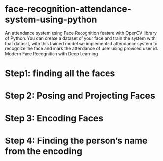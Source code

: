 # face-recognition-attendance-system-using-python
An attendance system using Face Recognition feature with OpenCV library of Python. You can create a dataset of your face and train the system with that dataset, with this trained model we implemented attendance system to recognize the face and mark the attendance of user using provided user id.
 Modern Face Recognition with Deep Learning
 # Step1: finding all the faces
 # Step 2: Posing and Projecting Faces
 # Step 3: Encoding Faces
 # Step 4: Finding the person’s name from the encoding
 
 
